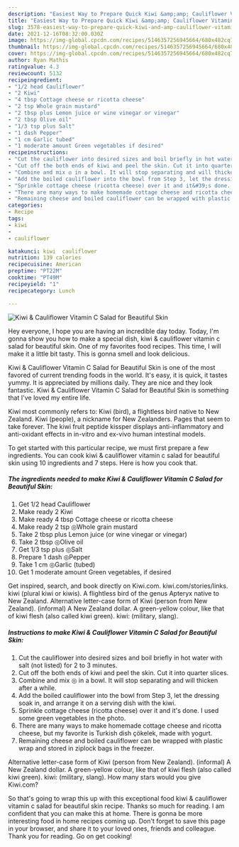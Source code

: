 ```yaml
---
description: "Easiest Way to Prepare Quick Kiwi &amp;amp; Cauliflower Vitamin C Salad for Beautiful Skin"
title: "Easiest Way to Prepare Quick Kiwi &amp;amp; Cauliflower Vitamin C Salad for Beautiful Skin"
slug: 3578-easiest-way-to-prepare-quick-kiwi-and-amp-cauliflower-vitamin-c-salad-for-beautiful-skin
date: 2021-12-16T08:32:00.030Z
image: https://img-global.cpcdn.com/recipes/5146357256945664/680x482cq70/kiwi-cauliflower-vitamin-c-salad-for-beautiful-skin-recipe-main-photo.jpg
thumbnail: https://img-global.cpcdn.com/recipes/5146357256945664/680x482cq70/kiwi-cauliflower-vitamin-c-salad-for-beautiful-skin-recipe-main-photo.jpg
cover: https://img-global.cpcdn.com/recipes/5146357256945664/680x482cq70/kiwi-cauliflower-vitamin-c-salad-for-beautiful-skin-recipe-main-photo.jpg
author: Ryan Mathis
ratingvalue: 4.3
reviewcount: 5132
recipeingredient:
- "1/2 head Cauliflower"
- "2 Kiwi"
- "4 tbsp Cottage cheese or ricotta cheese"
- "2 tsp Whole grain mustard"
- "2 tbsp plus Lemon juice or wine vinegar or vinegar"
- "2 tbsp Olive oil"
- "1/3 tsp plus Salt"
- "1 dash Pepper"
- "1 cm Garlic tubed"
- "1 moderate amount Green vegetables if desired"
recipeinstructions:
- "Cut the cauliflower into desired sizes and boil briefly in hot water with salt (not listed) for 2 to 3 minutes."
- "Cut off the both ends of kiwi and peel the skin. Cut it into quarter slices."
- "Combine and mix ◎ in a bowl. It will stop separating and will thicken after a while."
- "Add the boiled cauliflower into the bowl from Step 3, let the dressing soak in, and arrange it on a serving dish with the kiwi."
- "Sprinkle cottage cheese (ricotta cheese) over it and it&#39;s done. I used some green vegetables in the photo."
- "There are many ways to make homemade cottage cheese and ricotta cheese, but my favorite is Turkish dish çökelek, made with yogurt."
- "Remaining cheese and boiled cauliflower can be wrapped with plastic wrap and stored in ziplock bags in the freezer."
categories:
- Recipe
tags:
- kiwi
- 
- cauliflower

katakunci: kiwi  cauliflower 
nutrition: 139 calories
recipecuisine: American
preptime: "PT22M"
cooktime: "PT49M"
recipeyield: "1"
recipecategory: Lunch

---
```



![Kiwi &amp; Cauliflower Vitamin C Salad for Beautiful Skin](https://img-global.cpcdn.com/recipes/5146357256945664/680x482cq70/kiwi-cauliflower-vitamin-c-salad-for-beautiful-skin-recipe-main-photo.jpg)

Hey everyone, I hope you are having an incredible day today. Today, I'm gonna show you how to make a special dish, kiwi &amp; cauliflower vitamin c salad for beautiful skin. One of my favorites food recipes. This time, I will make it a little bit tasty. This is gonna smell and look delicious.

Kiwi &amp; Cauliflower Vitamin C Salad for Beautiful Skin is one of the most favored of current trending foods in the world. It's easy, it is quick, it tastes yummy. It is appreciated by millions daily. They are nice and they look fantastic. Kiwi &amp; Cauliflower Vitamin C Salad for Beautiful Skin is something that I've loved my entire life.

Kiwi most commonly refers to: Kiwi (bird), a flightless bird native to New Zealand. Kiwi (people), a nickname for New Zealanders. Pages that seem to take forever. The kiwi fruit peptide kissper displays anti-inflammatory and anti-oxidant effects in in-vitro and ex-vivo human intestinal models.


To get started with this particular recipe, we must first prepare a few ingredients. You can cook kiwi &amp; cauliflower vitamin c salad for beautiful skin using 10 ingredients and 7 steps. Here is how you cook that.

<!--inarticleads1-->

##### The ingredients needed to make Kiwi &amp; Cauliflower Vitamin C Salad for Beautiful Skin:

1. Get 1/2 head Cauliflower
1. Make ready 2 Kiwi
1. Make ready 4 tbsp Cottage cheese or ricotta cheese
1. Make ready 2 tsp ◎Whole grain mustard
1. Take 2 tbsp plus Lemon juice (or wine vinegar or vinegar)
1. Take 2 tbsp ◎Olive oil
1. Get 1/3 tsp plus ◎Salt
1. Prepare 1 dash ◎Pepper
1. Take 1 cm ◎Garlic (tubed)
1. Get 1 moderate amount Green vegetables, if desired


Get inspired, search, and book directly on Kiwi.com. kiwi.com/stories/links. kiwi (plural kiwi or kiwis). A flightless bird of the genus Apteryx native to New Zealand. Alternative letter-case form of Kiwi (person from New Zealand). (informal) A New Zealand dollar. A green-yellow colour, like that of kiwi flesh (also called kiwi green). kiwi: (military, slang). 

<!--inarticleads2-->

##### Instructions to make Kiwi &amp; Cauliflower Vitamin C Salad for Beautiful Skin:

1. Cut the cauliflower into desired sizes and boil briefly in hot water with salt (not listed) for 2 to 3 minutes.
1. Cut off the both ends of kiwi and peel the skin. Cut it into quarter slices.
1. Combine and mix ◎ in a bowl. It will stop separating and will thicken after a while.
1. Add the boiled cauliflower into the bowl from Step 3, let the dressing soak in, and arrange it on a serving dish with the kiwi.
1. Sprinkle cottage cheese (ricotta cheese) over it and it&#39;s done. I used some green vegetables in the photo.
1. There are many ways to make homemade cottage cheese and ricotta cheese, but my favorite is Turkish dish çökelek, made with yogurt.
1. Remaining cheese and boiled cauliflower can be wrapped with plastic wrap and stored in ziplock bags in the freezer.


Alternative letter-case form of Kiwi (person from New Zealand). (informal) A New Zealand dollar. A green-yellow colour, like that of kiwi flesh (also called kiwi green). kiwi: (military, slang). How many stars would you give Kiwi.com? 

So that's going to wrap this up with this exceptional food kiwi &amp; cauliflower vitamin c salad for beautiful skin recipe. Thanks so much for reading. I am confident that you can make this at home. There is gonna be more interesting food in home recipes coming up. Don't forget to save this page in your browser, and share it to your loved ones, friends and colleague. Thank you for reading. Go on get cooking!
